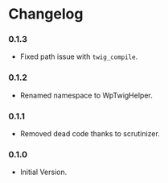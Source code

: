 # Changelog

### 0.1.3

* Fixed path issue with `twig_compile`.

### 0.1.2

* Renamed namespace to WpTwigHelper.

### 0.1.1

* Removed dead code thanks to scrutinizer.

### 0.1.0

* Initial Version.
